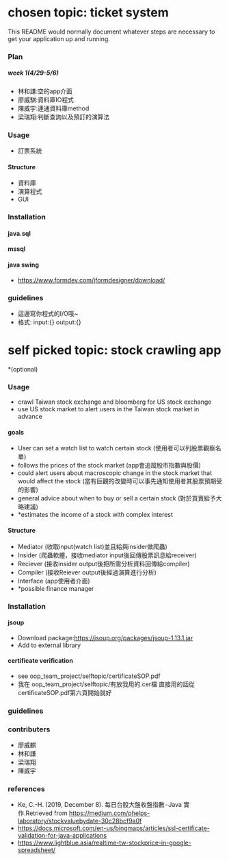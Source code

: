 # chosen topic: ticket system #

This README would normally document whatever steps are necessary to get your application up and running.

### Plan ###

##### week 1(4/29-5/6) #####

* 林和謙:空的app介面
* 廖威騏:資料庫IO程式
* 陳威宇:連通資料庫method
* 梁瑞翔:判斷查詢以及預訂的演算法

### Usage ###

* 訂票系統

#### Structure ####

* 資料庫
* 演算程式
* GUI

### Installation ###

#### java.sql ####

#### mssql ####

#### java swing ####

* https://www.formdev.com/jformdesigner/download/

### guidelines ###

* 這邊寫你程式的I/O哦~
* 格式: input:<class name>{<parameters>} output:<class name>{<parameters>}

# self picked topic: stock crawling app #
*(optional)
### Usage ###

* crawl Taiwan stock exchange and bloomberg for US stock exchange
* use US stock market to alert users in the Taiwan stock market in advance

#### goals ####
* User can set a watch list to watch certain stock (使用者可以列股票觀察名單)
* follows the prices of the stock market (app會追蹤股市指數與股價)
* could alert users about macroscopic change in the stock market that would affect the stock (當有巨觀的改變時可以事先通知使用者其股票預期受的影響)
* general advice about when to buy or sell a certain stock (對於買賣給予大略建議)
* *estimates the income of a stock with complex interest
#### Structure ####

* Mediator (收取input(watch list)並且給與insider做爬蟲)
* Insider (爬蟲軟體，接收mediator input後回傳股票訊息給receiver)
* Reciever (接收insider output後把所需分析資料回傳給compiler)
* Compiler (接收Reiever output後經過演算進行分析)
* Interface (app使用者介面)
* *possible finance manager

### Installation ###

#### jsoup ####

* Download package:https://jsoup.org/packages/jsoup-1.13.1.jar
* Add to external library

#### certificate verification ####

* see oop_team_project/selftopic/certificateSOP.pdf
* 我在 oop_team_project/selftopic/有放我用的.cer檔 直接用的話從certificateSOP.pdf第六頁開始就好

### guidelines ###

### contributers ###

* 廖威麒
* 林和謙
* 梁瑞翔
* 陳威宇

### references ###
* Ke, C.-H. (2019, December 8). 每日台股大盤收盤指數 - Java 實作.Retrieved from https://medium.com/phelps-laboratory/stockvaluebydate-30c28bcf9a0f
* https://docs.microsoft.com/en-us/bingmaps/articles/ssl-certificate-validation-for-java-applications
* https://www.lightblue.asia/realtime-tw-stockprice-in-google-spreadsheet/